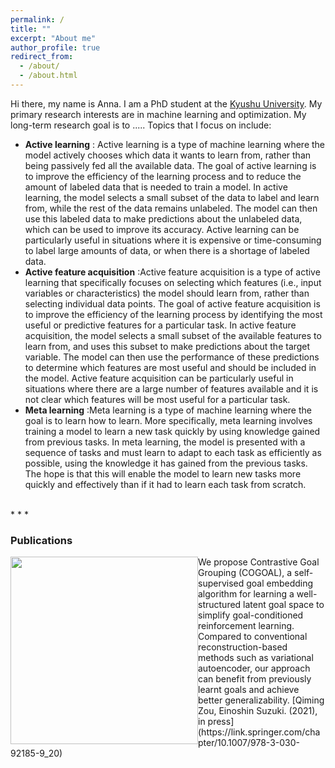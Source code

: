 ```yaml
---
permalink: /
title: ""
excerpt: "About me"
author_profile: true
redirect_from: 
  - /about/
  - /about.html
---
```


Hi there, my name is Anna. I am a PhD student at the [Kyushu University](https://www.kyushu-u.ac.jp/en/). My primary research interests are in machine learning and optimization. My long-term research goal is to ..... Topics that I focus on include:
  - **Active learning** : Active learning is a type of machine learning where the model actively chooses which data it wants to learn from, rather than being passively fed all the available data. The goal of active learning is to improve the efficiency of the learning process and to reduce the amount of labeled data that is needed to train a model. In active learning, the model selects a small subset of the data to label and learn from, while the rest of the data remains unlabeled. The model can then use this labeled data to make predictions about the unlabeled data, which can be used to improve its accuracy. Active learning can be particularly useful in situations where it is expensive or time-consuming to label large amounts of data, or when there is a shortage of labeled data.
  - **Active feature acquisition** :Active feature acquisition is a type of active learning that specifically focuses on selecting which features (i.e., input variables or characteristics) the model should learn from, rather than selecting individual data points. The goal of active feature acquisition is to improve the efficiency of the learning process by identifying the most useful or predictive features for a particular task. In active feature acquisition, the model selects a small subset of the available features to learn from, and uses this subset to make predictions about the target variable. The model can then use the performance of these predictions to determine which features are most useful and should be included in the model. Active feature acquisition can be particularly useful in situations where there are a large number of features available and it is not clear which features will be most useful for a particular task.
  - **Meta learning** :Meta learning is a type of machine learning where the goal is to learn how to learn. More specifically, meta learning involves training a model to learn a new task quickly by using knowledge gained from previous tasks. In meta learning, the model is presented with a sequence of tasks and must learn to adapt to each task as efficiently as possible, using the knowledge it has gained from the previous tasks. The hope is that this will enable the model to learn new tasks more quickly and effectively than if it had to learn each task from scratch.




<br>
* * *

### Publications

<img style="float: left;" src="https://p.ipic.vip/o4hfrw.jpg" width="300">
We propose Contrastive Goal Grouping (COGOAL), a self-supervised goal embedding algorithm for learning a well-structured latent goal space to simplify goal-conditioned reinforcement learning. Compared to conventional reconstruction-based methods such as variational autoencoder, our approach can benefit from previously learnt goals and achieve better generalizability.
[Qiming Zou, Einoshin Suzuki. (2021), in press](https://link.springer.com/chapter/10.1007/978-3-030-92185-9_20)




